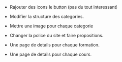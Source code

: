 - Rajouter des icons le button (pas du tout interessant)
- Modifier la structure des categories.
- Mettre une image pour chaque categorie
- Changer la police du site et faire propositions.

- Une page de details pour chaque formation.
- Une page de details pour chaque cours.
